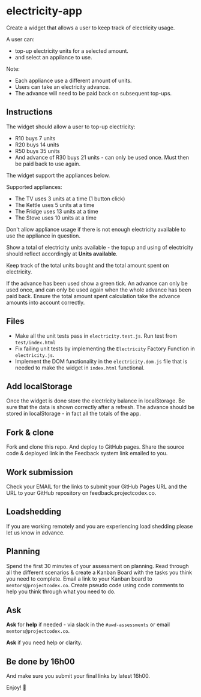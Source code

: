 # electricity-app

Create a widget that allows a user to keep track of electricity usage.

A user can:

* top-up electricity units for a selected amount. 
* and select an appliance to use. 

Note:

* Each appliance use a different amount of units. 
* Users can take an electricity advance. 
* The advance will need to be paid back on subsequent top-ups.

## Instructions

The widget should allow a user to top-up electricity:

* R10 buys 7 units
* R20 buys 14 units
* R50 buys 35 units
* And advance of R30 buys 21 units - can only be used once. Must then be paid back to use again.
    
The widget support the appliances below.

Supported appliances:

* The TV uses 3 units at a time (1 button click)
* The Kettle uses 5 units at a time
* The Fridge uses  13 units at a time
* The Stove uses 10 units at a time

Don't allow appliance usage if there is not enough electricity available to use the appliance in question.

Show a total of electricity units available - the topup and using of electricity should reflect accordingly at **Units available**. 

Keep track of the total units bought and the total amount spent on electricity.

If the advance has been used show a green tick. An advance can only be used once, and can only be used again when the whole advance has been paid back. Ensure the total amount spent calculation take the advance amounts into account correctly.

## Files 

* Make all the unit tests pass in `electricity.test.js`. Run test from `test/index.html`
* Fix failing unit tests by implementing the `Electricity` Factory Function in `electricity.js`. 
* Implement the DOM functionality in the `electricity.dom.js` file that is needed to make the widget in `index.html` functional.

## Add localStorage

Once the widget is done store the electricity balance in localStorage. Be sure  that the data is shown correctly after a refresh. The advance should be stored in localStorage - in fact all the totals of the app.

## Fork & clone 

Fork and clone this repo. And deploy to GitHub pages.
Share the source code & deployed link in the Feedback system link emailed to you.

## Work submission 

Check your EMAIL for the links to submit your GitHub Pages URL and the URL to your GitHub repository on feedback.projectcodex.co. 

## Loadshedding

If you are working remotely and you are experiencing load shedding please let us know in advance. 

## Planning

Spend the first 30 minutes of your assessment on planning. Read through all the different scenarios & create a Kanban Board with the tasks you think you need to complete. Email a link to your Kanban board to `mentors@projectcodex.co`. Create pseudo code using code comments to help you think through what you need to do. 

## Ask

**Ask** for **help** if needed - via slack in the `#awd-assessments` or email `mentors@projectcodex.co`.

**Ask** if you need help or clarity. 

## Be done by 16h00

And make sure you submit your final links by latest 16h00.

Enjoy! :tada:
